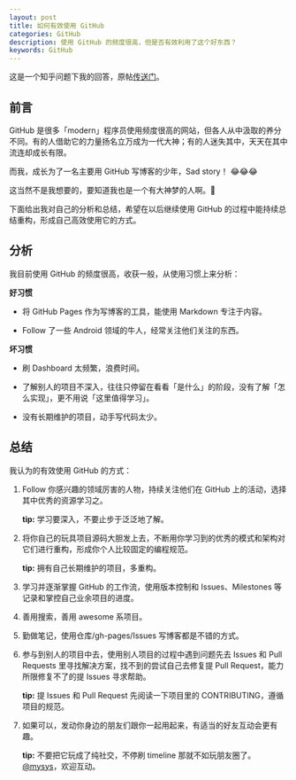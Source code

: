 ```yaml
---
layout: post
title: 如何有效使用 GitHub
categories: GitHub
description: 使用 GitHub 的频度很高，但是否有效利用了这个好东西？
keywords: GitHub
---
```


这是一个知乎问题下我的回答，原帖[传送门][1]。

## 前言

GitHub 是很多「modern」程序员使用频度很高的网站，但各人从中汲取的养分不同。有的人借助它的力量扬名立万成为一代大神；有的人迷失其中，天天在其中流连却成长有限。

而我，成长为了一名主要用 GitHub 写博客的少年，Sad story！ :joy::joy::joy:

这当然不是我想要的，要知道我也是一个有大神梦的人啊。:clap:

下面给出我对自己的分析和总结，希望在以后继续使用 GitHub 的过程中能持续总结重构，形成自己高效使用它的方式。

## 分析

我目前使用 GitHub 的频度很高，收获一般，从使用习惯上来分析：

**好习惯**

* 将 GitHub Pages 作为写博客的工具，能使用 Markdown 专注于内容。

* Follow 了一些 Android 领域的牛人，经常关注他们关注的东西。

**坏习惯**

* 刷 Dashboard 太频繁，浪费时间。

* 了解别人的项目不深入，往往只停留在看看「是什么」的阶段，没有了解「怎么实现」，更不用说「这里值得学习」。

* 没有长期维护的项目，动手写代码太少。

## 总结

我认为的有效使用 GitHub 的方式：

1. Follow 你感兴趣的领域厉害的人物，持续关注他们在 GitHub 上的活动，选择其中优秀的资源学习之。

   **tip:** 学习要深入，不要止步于泛泛地了解。

2. 将你自己的玩具项目源码大胆发上去，不断用你学习到的优秀的模式和架构对它们进行重构，形成你个人比较固定的编程规范。

   **tip:** 拥有自己长期维护的项目，多重构。

3. 学习并逐渐掌握 GitHub 的工作流，使用版本控制和 Issues、Milestones 等记录和掌控自己业余项目的进度。

4. 善用搜索，善用 awesome 系项目。

5. 勤做笔记，使用仓库/gh-pages/Issues 写博客都是不错的方式。

6. 参与到别人的项目中去，使用别人项目的过程中遇到问题先去 Issues 和 Pull Requests 里寻找解决方案，找不到的尝试自己去修复提 Pull Request，能力所限修复不了的提 Issues 寻求帮助。

   **tip:** 提 Issues 和 Pull Request 先阅读一下项目里的 CONTRIBUTING，遵循项目的规范。

7. 如果可以，发动你身边的朋友们跟你一起用起来，有适当的好友互动会更有趣。

   **tip:** 不要把它玩成了纯社交，不停刷 timeline 那就不如玩朋友圈了。[@mysys][2]，欢迎互动。

[1]: https://www.zhihu.com/question/21248859/answer/93859653
[2]: https://github.com/mysys
